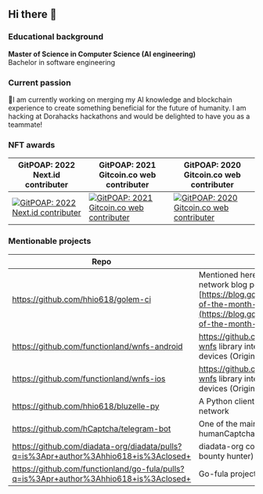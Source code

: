## Hi there 👋

<!--
**hhio618/hhio618** is a ✨ _special_ ✨ repository because its `README.md` (this file) appears on your GitHub profile.

Here are some ideas to get you started:

- 🔭 I’m currently working on ...
- 🌱 I’m currently learning ...
- 👯 I’m looking to collaborate on ...
- 🤔 I’m looking for help with ...
- 💬 Ask me about ...
- 📫 How to reach me: ...
- 😄 Pronouns: ...
- ⚡ Fun fact: ...
-->
### Educational background
**Master of Science in Computer Science (AI engineering)**   
Bachelor in software engineering

### Current passion
🔭I am currently working on merging my AI knowledge and blockchain experience to create something beneficial for the future of humanity. I am hacking at Dorahacks hackathons and would be delighted to have you as a teammate!

### NFT awards
GitPOAP: 2022 Next.id contributer | GitPOAP: 2021 Gitcoin.co web contributer | GitPOAP: 2020 Gitcoin.co web contributer
--- | --- | ---
[![GitPOAP: 2022 Next.id contributer](https://storage.googleapis.com/nftimagebucket/gnosisscan/tokens/0x22c1f6050e56d2876009903609a2cc3fef83b415/preview/5953505.png)](https://gnosisscan.io/nft/0x22c1f6050e56d2876009903609a2cc3fef83b415/5953505) | [![GitPOAP: 2021 Gitcoin.co web contributer](https://storage.googleapis.com/nftimagebucket/gnosisscan/tokens/0x22c1f6050e56d2876009903609a2cc3fef83b415/preview/5953506.png)](https://gnosisscan.io/nft/0x22c1f6050e56d2876009903609a2cc3fef83b415/5953506) | [![GitPOAP: 2020 Gitcoin.co web contributer](https://storage.googleapis.com/nftimagebucket/gnosisscan/tokens/0x22c1f6050e56d2876009903609a2cc3fef83b415/preview/5953507.png)](https://gnosisscan.io/nft/0x22c1f6050e56d2876009903609a2cc3fef83b415/5953507)

### Mentionable projects
Repo | Info | Platform
--- | --- | ---
https://github.com/hhio618/golem-ci | Mentioned here in this golem network blog post [https://blog.golem.network/project-of-the-month-golem-ci/](https://blog.golem.network/project-of-the-month-golem-ci/) | **Python**
https://github.com/functionland/wnfs-android | https://github.com/wnfs-wg/rs-wnfs library interface for android devices (Original contributor) | **Rust+Kotlin**
https://github.com/functionland/wnfs-ios | https://github.com/wnfs-wg/rs-wnfs library interface for Apple devices (Original contributor) | **Rust+Swift**
https://github.com/hhio618/bluzelle-py | A Python client for the Bluezelle network | **Python**
https://github.com/hCaptcha/telegram-bot | One of the main contributor of the humanCaptcha telegram bot (RIP) | **Python**
https://github.com/diadata-org/diadata/pulls?q=is%3Apr+author%3Ahhio618+is%3Aclosed+ | diadata-org contributions (as a bounty hunter) | **Golang**
https://github.com/functionland/go-fula/pulls?q=is%3Apr+author%3Ahhio618+is%3Aclosed+ | Go-fula project contributions | **Golang**

